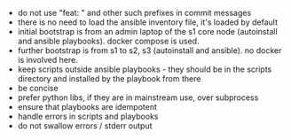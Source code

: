 - do not use "feat: " and other such prefixes in commit messages
- there is no need to load the ansible inventory file, it's loaded by default
- initial bootstrap is from an admin laptop of the s1 core node (autoinstall and ansible playbooks).  docker compose is used.
- further bootstrap is from s1 to s2, s3 (autoinstall and ansible).  no docker is involved here.
- keep scripts outside ansible playbooks - they should be in the scripts directory and installed by the playbook from there
- be concise
- prefer python libs, if they are in mainstream use, over subprocess
- ensure that playbooks are idempotent
- handle errors in scripts and playbooks
- do not swallow errors / stderr output

